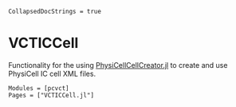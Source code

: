 ```@meta
CollapsedDocStrings = true
```

# VCTICCell

Functionality for the using [PhysiCellCellCreator.jl](https://github.com/drbergman/PhysiCellECMCreator.jl) to create and use PhysiCell IC cell XML files.

```@autodocs
Modules = [pcvct]
Pages = ["VCTICCell.jl"]
```